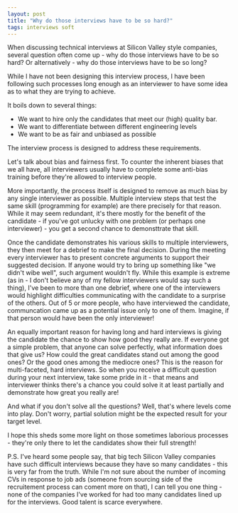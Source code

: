 ```yaml
---
layout: post
title: "Why do those interviews have to be so hard?"
tags: interviews soft 
---
```


When discussing technical interviews at Silicon Valley style companies, several question often come up - why do those interviews have to be so hard? Or alternatively - why do those interviews have to be so long? 

While I have not been designing this interview process, I have been following such processes long enough as an interviewer to have some idea as to what they are trying to achieve. 

It boils down to several things:
* We want to hire only the candidates that meet our (high) quality bar. 
* We want to differentiate between different engineering levels
* We want to be as fair and unbiased as possible

The interview process is designed to address these requirements. 

Let's talk about bias and fairness first. To counter the inherent biases that we all have, all interviewers usually have to complete some anti-bias training before they're allowed to interview people. 

More importantly, the process itself is designed to remove as much bias by any single interviewer as possible. Multiple interview steps that test the same skill (programming for example) are there precisely for that reason. While it may seem redundant, it's there mostly for the benefit of the candidate - if you've got unlucky with one problem (or perhaps one interviewer) - you get a second chance to demonsttrate that skill. 

Once the candidate demonstrates his various skills to multiple interviewers, they then meet for a debrief to make the final decision. During the meeting every interviewer has to present concrete arguments to support their suggested decision. If anyone would try to bring up something like "we didn't wibe well", such argument wouldn't fly. While this example is extreme (as in - I don't believe any of my fellow interviewers would say such a thing), I've been to more than one debrief, where one of the interviewers would highlight difficulties communicating with the candidate to a surprise of the others. Out of 5 or more people, who have interviewed the candidate, communcation came up as a potential issue only to one of them. Imagine, if that person would have been the only interviewer!

An equally important reason for having long and hard interviews is giving the candidate the chance to show how good they really are. If everyone got a simple problem, that anyone can solve perfectly, what information does that give us? How could the great candidates stand out among the good ones? Or the good ones among the mediocre ones? This is the reason for multi-faceted, hard interviews. So when you receive a difficult question during your next interview, take some pride in it - that means and interviewer thinks there's a chance you could solve it at least partially and demonstrate how great you really are!

And what if you don't solve all the questions? Well, that's where levels come into play.  Don't worry, partial solution might be the expected result for your target level. 

I hope this sheds some more light on those sometimes laborious processes - they're only there to let the candidates show their full strength!

P.S. I've heard some people say, that big tech Silicon Valley companies have such difficult interviews because they have so many candidates - this is very far from the truth. While I'm not sure about the number of incoming CVs in response to job ads (someone from sourcing side of the recruitement process can coment more on that), I can tell you one thing - none of the companies I've worked for had too many candidates lined up for the interviews. Good talent is scarce everywhere.
